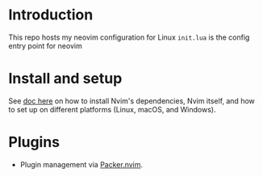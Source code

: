 # Introduction

This repo hosts my neovim configuration for Linux `init.lua` is the config entry point for neovim

# Install and setup

See [doc here](docs/README.md) on how to install Nvim's dependencies, Nvim itself,
and how to set up on different platforms (Linux, macOS, and Windows).

# Plugins

+ Plugin management via [Packer.nvim](https://github.com/wbthomason/packer.nvim).
